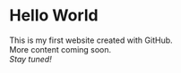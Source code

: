 # Hello World  
This is my first website created with GitHub.  
More content coming soon.  
*Stay tuned!*
